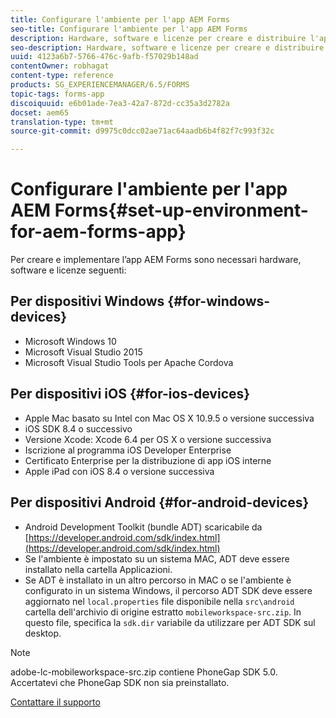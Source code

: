 ```yaml
---
title: Configurare l'ambiente per l'app AEM Forms
seo-title: Configurare l'ambiente per l'app AEM Forms
description: Hardware, software e licenze per creare e distribuire l'app AEM Forms.
seo-description: Hardware, software e licenze per creare e distribuire l'app AEM Forms.
uuid: 4123a6b7-5766-476c-9afb-f57029b148ad
contentOwner: robhagat
content-type: reference
products: SG_EXPERIENCEMANAGER/6.5/FORMS
topic-tags: forms-app
discoiquuid: e6b01ade-7ea3-42a7-872d-cc35a3d2782a
docset: aem65
translation-type: tm+mt
source-git-commit: d9975c0dcc02ae71ac64aadb6b4f82f7c993f32c

---
```



# Configurare l&#39;ambiente per l&#39;app AEM Forms{#set-up-environment-for-aem-forms-app}

Per creare e implementare l’app AEM Forms sono necessari hardware, software e licenze seguenti:

## Per dispositivi Windows {#for-windows-devices}

* Microsoft Windows 10
* Microsoft Visual Studio 2015
* Microsoft Visual Studio Tools per Apache Cordova

## Per dispositivi iOS {#for-ios-devices}

* Apple Mac basato su Intel con Mac OS X 10.9.5 o versione successiva
* iOS SDK 8.4 o successivo
* Versione Xcode: Xcode 6.4 per OS X o versione successiva
* Iscrizione al programma iOS Developer Enterprise
* Certificato Enterprise per la distribuzione di app iOS interne
* Apple iPad con iOS 8.4 o versione successiva

## Per dispositivi Android {#for-android-devices}

* Android Development Toolkit (bundle ADT) scaricabile da [https://developer.android.com/sdk/index.html](https://developer.android.com/sdk/index.html)
* Se l&#39;ambiente è impostato su un sistema MAC, ADT deve essere installato nella cartella Applicazioni.
* Se ADT è installato in un altro percorso in MAC o se l&#39;ambiente è configurato in un sistema Windows, il percorso ADT SDK deve essere aggiornato nel `local.properties` file disponibile nella `src\android` cartella dell&#39;archivio di origine estratto `mobileworkspace-src.zip`. In questo file, specifica la `sdk.dir` variabile da utilizzare per ADT SDK sul desktop.

>[!NOTE]
>
>adobe-lc-mobileworkspace-src.zip contiene PhoneGap SDK 5.0. Accertatevi che PhoneGap SDK non sia preinstallato.

[Contattare il supporto](https://www.adobe.com/account/sign-in.supportportal.html)
